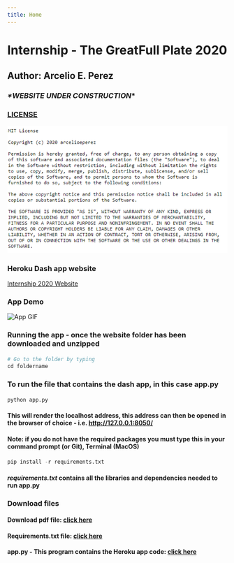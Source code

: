```yaml
---
title: Home
---
```

# Internship - The GreatFull Plate 2020  
## Author: Arcelio E. Perez  

### *\*WEBSITE UNDER CONSTRUCTION*\*

### [LICENSE](https://raw.githubusercontent.com/arcelioeperez/dash-app/add-license-1/LICENSE)  
![License](demo/license.PNG)  
### Heroku Dash app website  
[Internship 2020 Website](https://my-internship-app.herokuapp.com/) 

### App Demo 
![App GIF](demo/my-dash-app.gif)



### Running the app - once the website folder has been downloaded and unzipped  
```python 
# Go to the folder by typing 
cd foldername 
```  


### To run the file that contains the dash app, in this case **app.py**  
```python
python app.py
```  
#### This will render the localhost address, this address can then be opened in the browser of choice - i.e. http://127.0.0.1:8050/


#### **Note:** if you do not have the required packages you must type this in your command prompt (or Git), Terminal (MacOS)  
```python
pip install -r requirements.txt
```    
#### *requirements.txt* contains all the libraries and dependencies needed to run **app.py**  


### Download files    
#### Download pdf file: <a target = "_blank" href="source/InternshipRequirements.pdf"> click here </a>    
#### Requirements.txt file: <a href="source/requirements.txt" download> click here </a>     
#### app.py - This program contains the Heroku app code: <a target = "_blank" href="source/app.py"> click here </a>  
